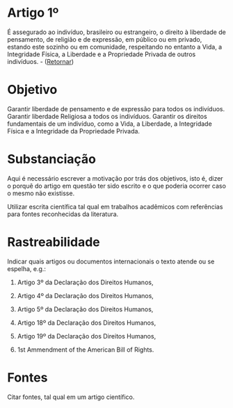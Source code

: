 # Artigo 1º

É assegurado ao indivíduo, brasileiro ou estrangeiro, o direito à liberdade de pensamento, de religião e de expressão, em público ou em privado, estando este sozinho ou em comunidade, respeitando no entanto a Vida, a Integridade Física, a Liberdade e a Propriedade Privada de outros indivíduos. - ([Retornar](https://brasileiroslivres.github.io/ConstituicaoFederalLivre/))

# Objetivo
Garantir liberdade de pensamento e de expressão para todos os indivíduos.
Garantir liberdade Religiosa a todos os indivíduos.
Garantir os direitos fundamentais de um indivíduo, como a Vida, a Liberdade, a Integridade Física e a Integridade da Propriedade Privada.

# Substanciação
Aqui é necessário escrever a motivação por trás dos objetivos, isto é, dizer o porquê do artigo em questão ter sido escrito e o que poderia ocorrer caso o mesmo não existisse.

Utilizar escrita científica tal qual em trabalhos acadêmicos com referências para fontes reconhecidas da literatura.

# Rastreabilidade
Indicar quais artigos ou documentos internacionais o texto atende ou se espelha, e.g.:

1) Artigo 3º da Declaração dos Direitos Humanos,

2) Artigo 4º da Declaração dos Direitos Humanos,

3) Artigo 5º da Declaração dos Direitos Humanos,

4) Artigo 18º da Declaração dos Direitos Humanos,

5) Artigo 19º da Declaração dos Direitos Humanos,

5) 1st Ammendment of the American Bill of Rights.

# Fontes
Citar fontes, tal qual em um artigo científico.
